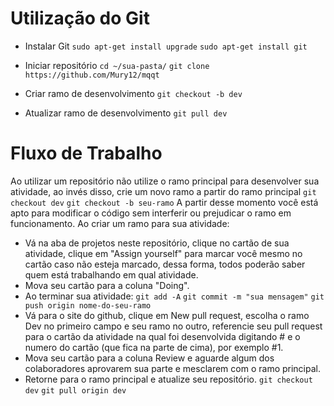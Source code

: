 # Utilização do Git

- Instalar Git
`sudo apt-get install upgrade`
`sudo apt-get install git`

- Iniciar repositório
`cd ~/sua-pasta/`
`git clone https://github.com/Mury12/mqqt`
 
- Criar ramo de desenvolvimento
`git checkout -b dev`

- Atualizar ramo de desenvolvimento
`git pull dev`

# Fluxo de Trabalho
Ao utilizar um repositório não utilize o ramo principal para desenvolver sua atividade, ao invés disso, crie um novo ramo a partir do ramo principal
`git checkout dev`
`git checkout -b seu-ramo`
A partir desse momento você está apto para modificar o código sem interferir ou prejudicar o ramo em funcionamento. Ao criar um ramo para sua atividade:
- Vá na aba de projetos neste repositório, clique no cartão de sua atividade, clique em "Assign yourself" para marcar você mesmo no cartão caso não esteja marcado, dessa forma, todos poderão saber quem está trabalhando em qual atividade.
- Mova seu cartão para a coluna "Doing".
- Ao terminar sua atividade:
`git add -A`
`git commit -m "sua mensagem"`
`git push origin nome-do-seu-ramo`
- Vá para o site do github, clique em New pull request, escolha o ramo Dev no primeiro campo e seu ramo no outro, referencie seu pull request para o cartão da atividade na qual foi desenvolvida digitando # e o numero do cartão (que fica na parte de cima), por exemplo #1.
- Mova seu cartão para a coluna Review e aguarde algum dos colaboradores aprovarem sua parte e mesclarem com o ramo principal.
- Retorne para o ramo principal e atualize seu repositório.
`git checkout dev`
`git pull origin dev`
